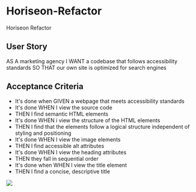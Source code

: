# Horiseon-Refactor
Horiseon Refactor


## User Story
AS A marketing agency
I WANT a codebase that follows accessibility standards
SO THAT our own site is optimized for search engines

## Acceptance Criteria

* It's done when GIVEN a webpage that meets accessibility standards
* It's done WHEN I view the source code
* THEN I find semantic HTML elements
* It's done WHEN i view the structure of the HTML elements
* THEN I find that the elements follow a logical structure independent of styling and positioning
* It's done WHEN I view the image elements
* THEN I find accessible alt attributes
* It's done WHEN I view the heading attributes
* THEN they fall in sequential order
* It's done when WHEN I view the title element
* THEN I find a concise, descriptive title 

![](/images/website.png)
